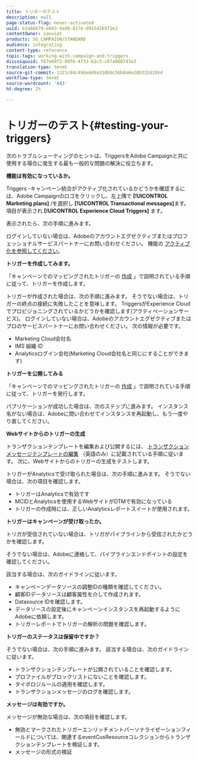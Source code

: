 ```yaml
---
title: トリガーのテスト
description: null
page-status-flag: never-activated
uuid: b3a6667d-e843-4ad6-817e-d91542b5f2e2
contentOwner: sauviat
products: SG_CAMPAIGN/STANDARD
audience: integrating
content-type: reference
topic-tags: working-with-campaign-and-triggers
discoiquuid: f67e69f2-09fb-4f33-b2c3-c67a060743e3
translation-type: tm+mt
source-git-commit: 1321c84c49de6d9a318bbc5bb8a0e28b332d2b5d
workflow-type: tm+mt
source-wordcount: '443'
ht-degree: 2%

---
```



# トリガーのテスト{#testing-your-triggers}

次のトラブルシューティングのヒントは、TriggersをAdobe Campaignと共に使用する場合に発生する最も一般的な問題の解決に役立ちます。

**機能は有効になっているか。**

Triggers -キャンペーン統合がアクティブ化されているかどうかを確認するには、Adobe Campaignのロゴをクリックし、左上隅で **[!UICONTROL Marketing plans]** /を選択し **[!UICONTROL Transactional messages]**&#x200B;ます。 項目が表示され **[!UICONTROL Experience Cloud Triggers]** ます。

表示されたら、次の手順に進みます。

ログインしていない場合は、Adobeのアカウントエグゼクティブまたはプロフェッショナルサービスパートナーにお問い合わせください。 機能の [アクティブ化を参照してください](../../integrating/using/configuring-triggers-in-experience-cloud.md#activating-the-functionality)。

**トリガーを作成してみます。**

「キャンペーンでのマッピングされたトリガーの [作成](../../integrating/using/using-triggers-in-campaign.md#creating-a-mapped-trigger-in-campaign) 」で説明されている手順に従って、トリガーを作成します。

トリガーが作成された場合は、次の手順に進みます。 そうでない場合は、トリガーの終点の接続に失敗したことを意味します。 TriggersがExperience Cloudでプロビジョニングされているかどうかを確認します(アクティベーションサービス)。 ログインしていない場合は、Adobeのアカウントエグゼクティブまたはプロのサービスパートナーにお問い合わせください。 次の情報が必要です。

* Marketing Cloud会社名
* IMS 組織 ID
* Analyticsログイン会社(Marketing Cloud会社名と同じにすることができます)

**トリガーを公開してみる**

「キャンペーンでのマッピングされたトリガーの [作成](../../integrating/using/using-triggers-in-campaign.md#creating-a-mapped-trigger-in-campaign) 」で説明されている手順に従って、トリガーを発行します。

パブリケーションが成功した場合は、次のステップに進みます。 インスタンス名がない場合は、Adobeに問い合わせてインスタンスを再起動し、もう一度やり直してください。

**Webサイトからのトリガーの生成**

トランザクションテンプレートを編集および公開するには、 [トランザクションメッセージテンプレートの編集](../../integrating/using/using-triggers-in-campaign.md#editing-the-transactional-message-template) （英語のみ）に記載されている手順に従います。 次に、Webサイトからのトリガーの生成をテストします。

トリガーがAnalyticsで受け取られた場合は、次の手順に進みます。 そうでない場合は、次の項目を確認します。

* トリガーはAnalyticsで有効です
* MCIDとAnalyticsを使用するWebサイトがDTMで有効になっている
* トリガーの作成時には、正しいAnalyticsレポートスイートが使用されます。

**トリガーはキャンペーンが受け取ったか。**

トリガが受信されていない場合は、トリガがパイプラインから受信されたかどうかを確認します。

そうでない場合は、Adobeに連絡して、パイプラインエンドポイントの設定を確認してください。

該当する場合は、次のガイドラインに従います。

* キャンペーンデータソースの調整IDの種類を確認してください。
* 顧客IDデータソースは顧客属性を介して作成されます。
* Datasource IDを確認します。
* データソースの設定後にキャンペーンインスタンスを再起動するようにAdobeに依頼します。
* トリガーレポートでトリガーの解析の問題を確認します。

**トリガーのステータスは保留中ですか？**

そうでない場合は、次の手順に進みます。 該当する場合は、次のガイドラインに従います。

* トランザクションテンプレートが公開されていることを確認します。
* プロファイルがブロックリストにないことを確認します。
* タイポロジルールの適用を確認します。
* トランザクションメッセージのログを確認します。

**メッセージは有効ですか。**

メッセージが無効な場合は、次の項目を確認します。

* 無効とマークされたトリガーエンリッチメントパーソナライゼーションフィールドについては、関連するeventCusResourceコレクションからトランザクションテンプレートを検証します。
* メッセージの形式の検証

